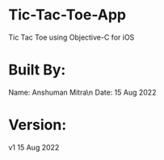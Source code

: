 # Tic-Tac-Toe-App
Tic Tac Toe using Objective-C for iOS

# Built By:
Name: Anshuman Mitra\n
Date: 15 Aug 2022

# Version:

v1       15 Aug 2022
